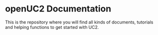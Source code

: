 # openUC2 Documentation

This is the repository where you will find all kinds of documents, tutorials and helping functions to get started with UC2. 
